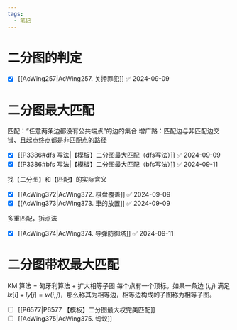 ```yaml
---
tags:
  - 笔记
---
```

# 二分图的判定
- [x] [[AcWing257|AcWing257. 关押罪犯]] ✅ 2024-09-09

# 二分图最大匹配
匹配：“任意两条边都没有公共端点”的边的集合
增广路：匹配边与非匹配边交错、且起点终点都是非匹配点的路径
- [x] [[P3386#dfs 写法|【模板】二分图最大匹配（dfs写法）]] ✅ 2024-09-09
- [x] [[P3386#bfs 写法|【模板】二分图最大匹配（bfs写法）]] ✅ 2024-09-11

找【二分图】和【匹配】的实际含义
- [x] [[AcWing372|AcWing372. 棋盘覆盖]] ✅ 2024-09-09
- [x] [[AcWing373|AcWing373. 車的放置]] ✅ 2024-09-09

多重匹配，拆点法
- [x] [[AcWing374|AcWing374. 导弹防御塔]] ✅ 2024-09-11

# 二分图带权最大匹配
KM 算法 = 匈牙利算法 + 扩大相等子图
每个点有一个顶标。如果一条边 $(i,j)$ 满足 $lx[i] + ly[j] = w(i,j)$，那么称其为相等边，相等边构成的子图称为相等子图。

- [ ] [[P6577|P6577 【模板】二分图最大权完美匹配]]
- [ ] [[AcWing375|AcWing375. 蚂蚁]]
